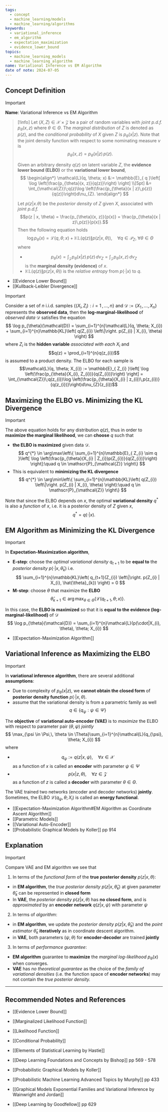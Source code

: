 ```yaml
---
tags:
  - concept
  - machine_learning/models
  - machine_learning/algorithms
keywords:
  - variational_inference
  - em_algorithm
  - expectation_maximization
  - evidence_lower_bound
topics:
  - machine_learning_models
  - machine_learning_algorithm
name: Variational Inference vs EM Algorithm
date of note: 2024-07-05
---
```


## Concept Definition

>[!important]
>**Name**: Variational Inference vs EM Algorithm

>[!info] 
>Let $(X, Z) \in \mathcal{X} \times \mathcal{Z}$ be a pair of random variables with *joint p.d.f.* $p_{\theta}(x, z)$ where $\theta\in \Theta$.  The *marginal distribution* of $Z$ is denoted as $p(z)$, and the *conditional probability* of $X$ given $Z$ is $p_{\theta}(x | z)$. Note that the joint density function with respect to some nominating measure $\nu$ is
>$$
>p_{\theta}(x, z) = p_{\theta}(x | z)\,p(z).
>$$
>
>Given an arbitrary density $q(z)$ on latent variable $Z$, the **evidence lower bound (ELBO)** or the **variational lower bound**, 
>$$
>\begin{align*}
>\mathcal{L}(q, \theta; x) &:= \mathbb{E}_{ q }\left[ \log \left(\frac{p_{\theta}(x, z)}{q(z)}\right) \right] \\[5pt]
>&= \int_{\mathcal{Z}}\;q(z)\log \left(\frac{p_{\theta}(x | z)\,p(z)}{q(z)}\right)d\nu_{Z}.
\end{align*}
>$$
>
>Let $p(z| x. \theta)$ be the *posterior density* of $Z$ given $X$, associated with *joint p.d.f.* $$p(z | x, \theta) = \frac{p_{\theta}(x, z)}{p(x)} = \frac{p_{\theta}(x | z)\,p(z)}{p(x)}.$$ Then the following equation holds
>$$
>\log p_{\theta}(x) = \mathcal{L}(q, \theta; x) + \mathbb{KL}\left( q(z) \left\|\right. p(z | x, \theta) \right), \quad \forall q\in \mathscr{P}_{Z}, \; \forall \theta \in \Theta
>$$ 
>where 
>- $$p_{\theta}(x) = \int_{\mathcal{Z}}p_{\theta}(x | z)\,p(z)\,d\nu_{Z} = \int_{\mathcal{Z}}p_{\theta}(x , z)\,d\nu_{Z}$$ is the **marginal density (evidence)** of $x$.
>- $\mathbb{KL}\left( q(z) \left\|\right. p(z | x, \theta) \right)$ is the *relative entropy* from $p(\cdot|x)$ to $q$.

- [[Evidence Lower Bound]]
- [[Kullback-Leibler Divergence]]

>[!important]
>Consider a set of $n$ i.i.d. samples $\{ (X_{i}, Z_{i}): i=1 \,{,}\ldots{,}\,n \}$ and  $\mathcal{D}:= \{ X_{1} \,{,}\ldots{,}\,X_{n}\}$ represents the **observed data**, then the **log-marginal-likelihood** of *observed data* $\mathcal{D}$ satisfies the equation
>$$
>\log p_{\theta}(\mathcal{D}) = \sum_{i=1}^{n}\mathcal{L}(q, \theta; X_{i}) + \sum_{i=1}^{n}\mathbb{KL}\left( q(Z_{i}) \left\|\right. p(Z_{i} | X_{i}, \theta) \right)
>$$
>where $Z_{i}$ is the **hidden variable** *associated with each* $X_{i}$ and $$q(z) = \prod_{i=1}^{n}q(z_{i})$$ is assumed to a product density. The ELBO for each sample is
>$$\mathcal{L}(q, \theta; X_{i}) := \mathbb{E}_{ Z_{i} }\left[ \log \left(\frac{p_{\theta}(X_{i}, Z_{i})}{q(Z_{i})}\right) \right] = \int_{\mathcal{Z}}\;q(z_{i})\log \left(\frac{p_{\theta}(X_{i} | z_{i})\,p(z_{i})}{q(z_{i})}\right)d\nu_{Z}(z_{i})$$


## Maximizing the ELBO vs. Minimizing the KL Divergence

>[!important]
>The above equation holds for any distribution $q(z)$, thus in order to **maximize the marginal likelihood**, we can **choose** $q$ such that
>-  **the ELBO is maximized** given data $\mathcal{D}$.
>$$
>q^{*} \in  \arg\max\left\{ \sum_{i=1}^{n}\mathbb{E}_{ Z_{i} \sim q }\left[ \log \left(\frac{p_{\theta}(X_{i} | Z_{i})p(Z_{i})}{q(Z_{i})}\right) \right]:\quad q \in \mathscr{P}_{\mathcal{Z}} \right\} 
>$$
>- This is equivalent to **minimizing the KL divergence**
>$$
>q^{*} \in  \arg\min\left\{ \sum_{i=1}^{n}\mathbb{KL}\left( q(Z_{i}) \left\|\right. p(Z_{i} | X_{i}, \theta) \right):\quad q \in \mathscr{P}_{\mathcal{Z}} \right\} 
>$$
>
>
>Note that since the ELBO depends on $x$, the optimal **variational density** $q^{*}$ is also a *function* of $x$, i.e. it is a posterior density of $Z$ given $x$, $$q^{*} = q(\cdot | x).$$

## EM Algorithm as Minimizing the KL Divergence

>[!important]
>In **Expectation-Maximization algorithm**, 
>- **E-step**: choose the *optimal variational density* $q_{t+1}$ to be **equal to** the *posterior density* $p(\cdot | x, \hat{\theta}_{k})$ i.e. $$
> \sum_{i=1}^{n}\mathbb{KL}\left( q_{t+1}(Z_{i}) \left\|\right. p(Z_{i} | X_{i}, \hat{\theta}_{k}) \right) = 0
>$$
>- **M-step**: choose $\theta$ that maximize the **ELBO** $$\hat{\theta}_{k+1} \in \arg\max_{\theta\in \Theta}\left\{ \mathcal{L}(q_{t+1}, \theta; x) \right\}.$$
>
>In this case, the **ELBO is maximized** so that it is **equal to the evidence (log-marginal-likelihood)** of $\mathcal{D}$ 
>$$
>\log p_{\theta}(\mathcal{D}) = \sum_{i=1}^{n}\mathcal{L}(p(\cdot|X_{i}, \theta), \theta; X_{i})
>$$

- [[Expectation-Maximization Algorithm]]

## Variational Inference as Maximizing the ELBO

>[!important]
>In **variational inference algorithm**, there are several additional **assumptions**:
>- Due to complexity of $p_{\theta}(x| z)$, we **cannot obtain the closed form** of **posterior density function** $p(\cdot | x, \theta)$.
>- assume that the variational density is from a parametric family as well $$q \in \left\{ q_{\psi}: \psi \in \Psi \right\} $$
>
>The **objective** of **variational auto-encoder (VAE)** is to *maximize* the ELBO with respect to parameter pair $(\theta, \psi)$ *jointly*
>$$
>\max_{\psi \in \Psi,\, \theta \in \Theta}\sum_{i=1}^{n}\mathcal{L}(q_{\psi}, \theta; X_{i})
>$$
>where
>- $$q_{\psi} := q(z| x, \psi), \quad \forall x\in \mathcal{X}$$ as a function of $x$ is called an **encoder** with parameter $\psi \in \Psi$
>- $$p(x | z, \theta), \quad \forall z\in \mathcal{Z}$$ as a function of $z$ is called a **decoder** with parameter $\theta \in \Theta$.
>  
>The VAE trained two networks (encoder and decoder networks) **jointly**. Sometimes, the ELBO $\mathcal{L}(q_{\psi}, \theta; X_{i})$ is called an **energy functional**.

- [[Expectation-Maximization Algorithm#EM Algorithm as Coordinate Ascent Algorithm]]
- [[Parametric Models]]
- [[Variational Auto-Encoder]]
- [[Probabilistic Graphical Models by Koller]] pp 914


## Explanation

>[!important]
>Compare VAE and EM algorithm we see that
>1. In terms of the *functional form* of the **true posterior density** $p(z| x, \theta)$:
>	- in **EM algorithm**, the *true posterior density* $p(z| x, \hat{\theta}_{k})$  at given parameter $\hat{\theta}_{k}$ can be represented in **closed form**
>	- In **VAE**, the *posterior density* $p(z| x, \theta)$ has **no closed form**, and is *approximated* by an **encoder network** $q(z | x, \psi)$ with parameter $\psi$
>2. In terms of *algorithm*:
>	- in **EM algorithm**, we update the *posterior density* $p(z| x, \hat{\theta}_{k})$  and the *point estimator* $\hat{\theta}_{k}$ **iteratively** as in coordinate descent algorithm.
>	- in **VAE**, both parameters $(\psi, \theta)$ for **encoder-decoder** are trained **jointly**
>3. In terms of *performance guarantee*:
>	- **EM algorithm** guarantee to **maximize** the *marginal log-likelihood* $p_{\theta}(x)$ when converges.
>	- **VAE** has *no theoretical guarantee* as the choice of the *family of variational densities* (i.e. the function space of **encoder networks**) may not contain the *true posterior density.*




-----------
##  Recommended Notes and References

- [[Evidence Lower Bound]]



- [[Marginalized Likelihood Function]]
- [[Likelihood Function]]
- [[Conditional Probability]]


- [[Elements of Statistical Learning by Hastie]]
- [[Deep Learning Foundations and Concepts by Bishop]] pp 569 - 578

- [[Probabilistic Graphical Models by Koller]]
- [[Probabilistic Machine Learning Advanced Topics by Murphy]] pp 433
- [[Graphical Models Exponential Families and Variational Inference by Wainwright and Jordan]]
- [[Deep Learning by Goodfellow]] pp 629